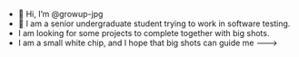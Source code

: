 - 👋 Hi, I’m @growup-jpg
- 👀 I am a senior undergraduate student trying to work in software testing.
- I am looking for some projects to complete together with big shots.
-  I am a small white chip, and I hope that big shots can guide me
--->
